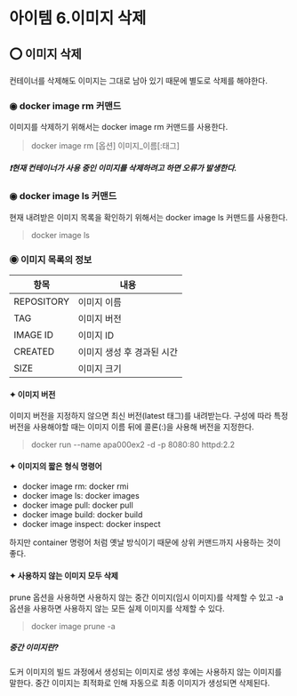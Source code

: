 아이템 6.이미지 삭제
=========================
## ⭕ 이미지 삭제
컨테이너를 삭제해도 이미지는 그대로 남아 있기 때문에 별도로 삭제를 해야한다.

### ◉ docker image rm 커맨드
이미지를 삭제하기 위해서는 docker image rm 커맨드를 사용한다.
> docker image rm [옵션] 이미지_이름[:태그]

##### ❗️현재 컨테이너가 사용 중인 이미지를 삭제하려고 하면 오류가 발생한다.

### ◉ docker image ls 커맨드
현재 내려받은 이미지 목록을 확인하기 위해서는 docker image ls 커맨드를 사용한다.
> docker image ls

### ◉ 이미지 목록의 정보
| 항목 | 내용 |
|-----|-----|
| REPOSITORY | 이미지 이름 |
| TAG | 이미지 버전 |
| IMAGE ID | 이미지 ID |
| CREATED | 이미지 생성 후 경과된 시간 |
| SIZE | 이미지 크기 |

#### ✦ 이미지 버전
이미지 버전을 지정하지 않으면 최신 버전(latest 태그)를 내려받는다. 구성에 따라 특정 버전을 사용해야할 때는 이미지 이름 뒤에 콜론(:)을 사용해 버전을 지정한다.
> docker run --name apa000ex2 -d -p 8080:80 httpd:2.2

#### ✦ 이미지의 짧은 형식 명령어
* docker image rm: docker rmi
* docker image ls: docker images
* docker image pull: docker pull
* docker image build: docker build
* docker image inspect: docker inspect

하지만 container 명령어 처럼 옛날 방식이기 때문에 상위 커맨드까지 사용하는 것이 좋다.

#### ✦ 사용하지 않는 이미지 모두 삭제
prune 옵션을 사용하면 사용하지 않는 중간 이미지(임시 이미지)를 삭제할 수 있고 -a 옵션을 사용하면 사용하지 않는 모든 실제 이미지를 삭제할 수 있다.
> docker image prune -a

##### 중간 이미지란?
도커 이미지의 빌드 과정에서 생성되는 이미지로 생성 후에는 사용하지 않는 이미지를 말한다. 중간 이미지는 최적화로 인해 자동으로 최종 이미지가 생성되면 삭제된다.
